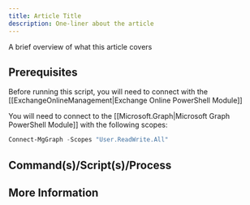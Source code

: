 ```yaml
---
title: Article Title
description: One-liner about the article
---
```


A brief overview of what this article covers

## Prerequisites

Before running this script, you will need to connect with the [[ExchangeOnlineManagement|Exchange Online PowerShell Module]]

You will need to connect to the [[Microsoft.Graph|Microsoft Graph PowerShell Module]] with the following scopes:

```PowerShell
Connect-MgGraph -Scopes "User.ReadWrite.All"
```

## Command(s)/Script(s)/Process

## More Information
